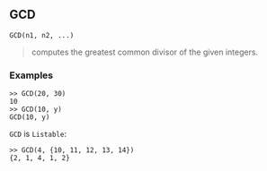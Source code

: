## GCD

```
GCD(n1, n2, ...)
```

> computes the greatest common divisor of the given integers. 

### Examples

```
>> GCD(20, 30)
10
>> GCD(10, y)
GCD(10, y)
```

`GCD` is `Listable`:

```
>> GCD(4, {10, 11, 12, 13, 14})
{2, 1, 4, 1, 2}
```